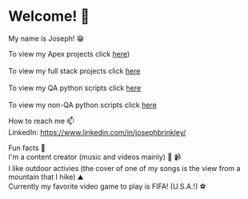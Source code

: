 <h1> Welcome! 👋 </h1>

<!--
Here are some ideas to get you started:

- 🔭 I’m currently working on ...
- 🌱 I’m currently learning ...
- 👯 I’m looking to collaborate on ...
- 🤔 I’m looking for help with ...
- 💬 Ask me about ...
- 📫 How to reach me: ...
- 😄 Pronouns: ...
- ⚡ Fun fact: ...
-->

My name is Joseph! 😁

To view my Apex projects click [here](https://github.com/josephbjr3/apex_specialist_badge_org)) <br> <br>
To view my full stack projects click [here](https://github.com/josephbjr3/vscode_full_stack) <br> <br>
To view my QA python scripts click [here](https://github.com/josephbjr3/QA_automation) <br> <br>
To view my non-QA python scripts click [here](https://github.com/josephbjr3/api_python_scripts) <br>

How to reach me 📫  <br>
LinkedIn: https://www.linkedin.com/in/josephbrinkley/

Fun facts 🕺 <br>
I'm a content creator (music and videos mainly) 🎸 📹 <br>
I like outdoor activies (the cover of one of my songs is the view from a mountain that I hike) ⛰️ <br>
Currently my favorite video game to play is FIFA! (U.S.A.!) ⚽️
